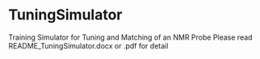 # TuningSimulator
Training Simulator for Tuning and Matching of an NMR Probe
Please read README_TuningSimulator.docx or .pdf for detail
